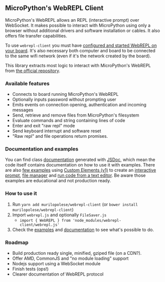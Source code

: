 ## MicroPython's WebREPL Client

MicroPython's WebREPL allows an REPL (interactive prompt) over WebSocket. It makes possible to interact with MicroPython using only a browser without additional drivers and software installation or cables. It also offers file transfer capabilities.

To use `webrepl-client` you must have [configured and started WebREPL on your board](http://docs.micropython.org/en/latest/esp8266/tutorial/repl.html?highlight=webrepl#webrepl-a-prompt-over-wifi). It's also necessary both computer and board to be connected to the same wifi network (even if it's the network created by the board).

This library extracts most logic to interact with MicroPython's WebREPL from [the official repository](https://github.com/micropython/webrepl).

### Available features

- Connects to board running MicroPython's WebREPL
- Optionally inputs password without prompting user
- Emits events on connection opening, authentication and incoming messages
- Send, retrieve and remove files from MicroPython's filesystem
- Evaluate commands and string containing lines of code
- Enter and exit "raw repl" mode
- Send keyboard interrupt and software reset
- "Raw repl" and file operations return promises.

### Documentation and examples

You can find class [documentation](https://murilopolese.github.io/webrepl-client/) generated with [JSDoc](http://usejsdoc.org/), which mean the code itself contains documentation on how to use it with examples. There are also [few examples](examples/) using [Custom Elements (v1)](https://developers.google.com/web/fundamentals/web-components/customelements) to create an [interactive prompt](examples/interactive-prompt.html), [file manager](examples/file-manager.html) and [run code from a text editor](examples/text-editor.html). Be aware those examples are educational and not production ready.


### How to use it

1. Run `yarn add murilopolese/webrepl-client` (or `bower install murilopolese/webrepl-client`)
1. Import `webrepl.js` and optionally `FileSaver.js`
    - `import { WebREPL } from 'node_modules/webrepl-client/webrepl.js'`
1. Check the [examples](examples/) and [documentation](https://murilopolese.github.io/webrepl-client/) to see what's possible to do.

### Roadmap

- Build production ready single, minified, gziped file (on a CDN?).
- Offer AMD, CommonJS and "no module loading" support
- Nodejs support using a WebSocket module
- Finish tests (ops!)
- Clearer documentation of WebREPL protocol
